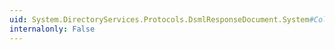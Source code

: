 ```yaml
---
uid: System.DirectoryServices.Protocols.DsmlResponseDocument.System#Collections#ICollection#CopyTo(System.Array,System.Int32)
internalonly: False
---
```

